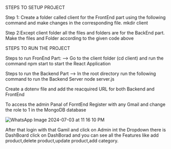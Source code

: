 STEPS TO SETUP PROJECT

Step 1: Create a folder called client for the FrontEnd part using the following command and make changes in the corresponding file.
mkdir client

Step 2:Except client folder all the files and folders are for the BackEnd part. Make the files and Folder according to the given code above

STEPS TO RUN THE PROJECT

Steps to run FronEnd Part:
--> Go to the client folder (cd client) and run the command npm start to start the React Application

Steps to run the Backend Part
--> In the root directory run the following command to run the Backend Server
    node server.js

Create a dotenv file and add the reacquired URL for both Backend and FrontEnd

To access the admin Panal of ForntEnd Register with any Gmail and change the role to 1 in the MongoDB database

![WhatsApp Image 2024-07-03 at 11 16 10 PM](https://github.com/bishal1289/QuadB-eccomerce-project/assets/106617899/5d33ae71-e7ca-49bf-9ad2-faec2b4d3c91)

After that login with that Gamil and click on Admin int the Dropdown there is DashBoard click on DashBorad and you can see all the Features like add product,delete product,update product,add category.

